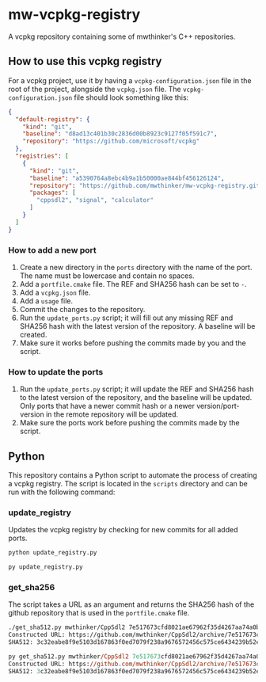 # mw-vcpkg-registry
A vcpkg repository containing some of mwthinker's C++ repositories.

## How to use this vcpkg registry
For a vcpkg project, use it by having a `vcpkg-configuration.json` file in the root of the project, alongside the `vcpkg.json` file. The `vcpkg-configuration.json` file should look something like this:
```json
{
  "default-registry": {
    "kind": "git",
    "baseline": "d8ad13c401b30c2836d00b8923c9127f05f591c7",
    "repository": "https://github.com/microsoft/vcpkg"
  },
  "registries": [
    {
      "kind": "git",
      "baseline": "a5390764a8ebc4b9a1b50000ae844bf456126124",
      "repository": "https://github.com/mwthinker/mw-vcpkg-registry.git",
      "packages": [
        "cppsdl2", "signal", "calculator"
      ]
    }
  ]
}
```

### How to add a new port
1. Create a new directory in the `ports` directory with the name of the port. The name must be lowercase and contain no spaces.
2. Add a `portfile.cmake` file. The REF and SHA256 hash can be set to `-`.
3. Add a `vcpkg.json` file.
4. Add a `usage` file.
5. Commit the changes to the repository.
6. Run the `update_ports.py` script; it will fill out any missing REF and SHA256 hash with the latest version of the repository. A baseline will be created.
7. Make sure it works before pushing the commits made by you and the script.

### How to update the ports
1. Run the `update_ports.py` script; it will update the REF and SHA256 hash to the latest version of the repository, and the baseline will be updated. Only ports that have a newer commit hash or a newer version/port-version in the remote repository will be updated.
2. Make sure the ports work before pushing the commits made by the script.

## Python
This repository contains a Python script to automate the process of creating a vcpkg registry. The script is located in the `scripts` directory and can be run with the following command:

### update_registry
Updates the vcpkg registry by checking for new commits for all added ports.
```bash
python update_registry.py
```
```ps
py update_registry.py
```

### get_sha256
The script takes a URL as an argument and returns the SHA256 hash of the github repository that is used in the `portfile.cmake` file.
```bash
./get_sha512.py mwthinker/CppSdl2 7e517673cfd8021ae67962f35d4267aa74a0bac5
Constructed URL: https://github.com/mwthinker/CppSdl2/archive/7e517673cfd8021ae67962f35d4267aa74a0bac5.tar.gz
SHA512: 3c32eabe8f9e5103d167863f0ed7079f238a9676572456c575ce6434239b52eb40561cd124c69ba4680c14ed152def80118c8d77174510027b4dba890fd9cb54
```
```ps
py get_sha512.py mwthinker/CppSdl2 7e517673cfd8021ae67962f35d4267aa74a0bac5
Constructed URL: https://github.com/mwthinker/CppSdl2/archive/7e517673cfd8021ae67962f35d4267aa74a0bac5.tar.gz
SHA512: 3c32eabe8f9e5103d167863f0ed7079f238a9676572456c575ce6434239b52eb40561cd124c69ba4680c14ed152def80118c8d77174510027b4dba890fd9cb54
```
